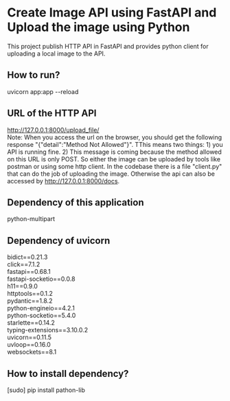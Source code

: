 # Create Image API using FastAPI and Upload the image using Python
This project publish HTTP API in FastAPI and provides python client for uploading a local image to the API.

## How to run?
uvicorn app:app --reload

## URL of the HTTP API
http://127.0.0.1:8000/upload_file/ <br/>
Note: When you access the url on the browser, you should get the following response "{"detail":"Method Not Allowed"}". TThis means two things: 1) you API is running fine. 2) This message is coming because the method allowed on this URL is only POST. So either the image can be uploaded by tools like postman or using some http client. In the codebase there is a file "client.py" that can do the job of uploading the image. Otherwise the api can also be accessed by http://127.0.0.1:8000/docs.

## Dependency of this application
python-multipart

## Dependency of uvicorn
bidict==0.21.3 <br/>
click==7.1.2 <br/>
fastapi==0.68.1 <br/>
fastapi-socketio==0.0.8 <br/>
h11==0.9.0 <br/>
httptools==0.1.2 <br/>
pydantic==1.8.2 <br/>
python-engineio==4.2.1 <br/>
python-socketio==5.4.0 <br/>
starlette==0.14.2 <br/>
typing-extensions==3.10.0.2 <br/>
uvicorn==0.11.5 <br/>
uvloop==0.16.0 <br/>
websockets==8.1 <br/>

## How to install dependency?
[sudo] pip install pathon-lib
